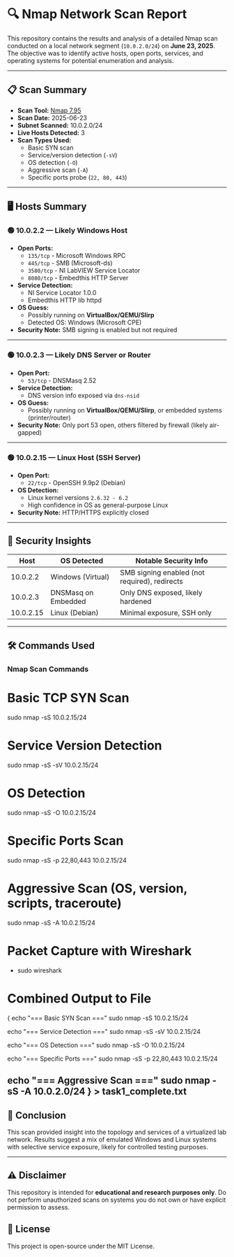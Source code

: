 # 🔍 Nmap Network Scan Report

This repository contains the results and analysis of a detailed Nmap scan conducted on a local network segment (`10.0.2.0/24`) on **June 23, 2025**. The objective was to identify active hosts, open ports, services, and operating systems for potential enumeration and analysis.

---

## 📋 Scan Summary

- **Scan Tool:** [Nmap 7.95](https://nmap.org)
- **Scan Date:** 2025-06-23
- **Subnet Scanned:** 10.0.2.0/24
- **Live Hosts Detected:** 3
- **Scan Types Used:**
  - Basic SYN scan
  - Service/version detection (`-sV`)
  - OS detection (`-O`)
  - Aggressive scan (`-A`)
  - Specific ports probe (`22, 80, 443`)

---

## 🖥️ Hosts Summary

### 🟢 10.0.2.2 — Likely Windows Host
- **Open Ports:**
  - `135/tcp` - Microsoft Windows RPC
  - `445/tcp` - SMB (Microsoft-ds)
  - `3580/tcp` - NI LabVIEW Service Locator
  - `8080/tcp` - Embedthis HTTP Server
- **Service Detection:**
  - NI Service Locator 1.0.0
  - Embedthis HTTP lib httpd
- **OS Guess:**
  - Possibly running on **VirtualBox/QEMU/Slirp**
  - Detected OS: Windows (Microsoft CPE)
- **Security Note:** SMB signing is enabled but not required

---

### 🟢 10.0.2.3 — Likely DNS Server or Router
- **Open Port:**
  - `53/tcp` - DNSMasq 2.52
- **Service Detection:**
  - DNS version info exposed via `dns-nsid`
- **OS Guess:**
  - Possibly running on **VirtualBox/QEMU/Slirp**, or embedded systems (printer/router)
- **Security Note:** Only port 53 open, others filtered by firewall (likely air-gapped)

---

### 🟢 10.0.2.15 — Linux Host (SSH Server)
- **Open Port:**
  - `22/tcp` - OpenSSH 9.9p2 (Debian)
- **OS Detection:**
  - Linux kernel versions `2.6.32 - 6.2`
  - High confidence in OS as general-purpose Linux
- **Security Note:** HTTP/HTTPS explicitly closed

---

## 🔐 Security Insights

| Host       | OS Detected | Notable Security Info                           |
|------------|-------------|--------------------------------------------------|
| 10.0.2.2   | Windows (Virtual) | SMB signing enabled (not required), redirects |
| 10.0.2.3   | DNSMasq on Embedded | Only DNS exposed, likely hardened |
| 10.0.2.15  | Linux (Debian) | Minimal exposure, SSH only                     |

---

## 🛠️ Commands Used

### Nmap Scan Commands
# Basic TCP SYN Scan
sudo nmap -sS 10.0.2.15/24

# Service Version Detection
sudo nmap -sS -sV 10.0.2.15/24

# OS Detection
sudo nmap -sS -O 10.0.2.15/24

# Specific Ports Scan
sudo nmap -sS -p 22,80,443 10.0.2.15/24

# Aggressive Scan (OS, version, scripts, traceroute)
sudo nmap -sS -A 10.0.2.15/24

# Packet Capture with Wireshark
  - sudo wireshark

# Combined Output to File
{
  echo "=== Basic SYN Scan ==="
  sudo nmap -sS 10.0.2.15/24

  echo "=== Service Detection ==="
  sudo nmap -sS -sV 10.0.2.15/24

  echo "=== OS Detection ==="
  sudo nmap -sS -O 10.0.2.15/24

  echo "=== Specific Ports ==="
  sudo nmap -sS -p 22,80,443 10.0.2.15/24

  echo "=== Aggressive Scan ==="
  sudo nmap -sS -A 10.0.2.0/24
} > task1_complete.txt
---
## 📌 Conclusion

This scan provided insight into the topology and services of a virtualized lab network. Results suggest a mix of emulated Windows and Linux systems with selective service exposure, likely for controlled testing purposes.

---
## ⚠️ Disclaimer

This repository is intended for **educational and research purposes only**. Do not perform unauthorized scans on systems you do not own or have explicit permission to assess.

## 📄 License

This project is open-source under the MIT License.



